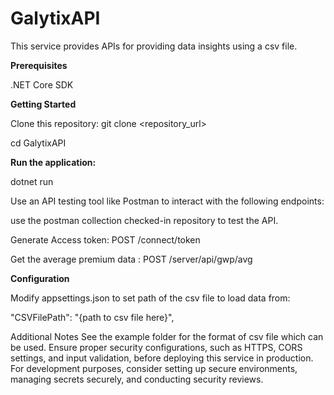 # GalytixAPI
This service provides APIs for providing data insights using a csv file.

**Prerequisites**

.NET Core SDK


**Getting Started**

Clone this repository:
git clone <repository_url>

cd GalytixAPI


**Run the application:**

dotnet run

Use an API testing tool like Postman to interact with the following endpoints:

use the postman collection checked-in repository to test the API.

Generate Access token: POST /connect/token

Get the average premium data : POST /server/api/gwp/avg

**Configuration**

Modify appsettings.json to set path of the csv file to load data from:

"CSVFilePath": "{path to csv file here}",

Additional Notes
See the example folder for the format of csv file which can be used.
Ensure proper security configurations, such as HTTPS, CORS settings, and input validation, before deploying this service in production.
For development purposes, consider setting up secure environments, managing secrets securely, and conducting security reviews.
